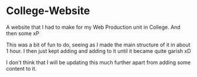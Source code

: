 College-Website
===============

A website that I had to make for my Web Production unit in College. And then some xP

This was a bit of fun to do, seeing as I made the main structure of it in about 1 hour.
I then just kept adding and adding to it until it became quite garish xD

I don't think that I will be updating this much further apart from adding some content to it.

